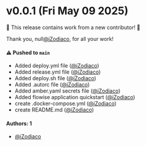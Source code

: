 # v0.0.1 (Fri May 09 2025)

:tada: This release contains work from a new contributor! :tada:

Thank you, null[@iZodiaco](https://github.com/iZodiaco), for all your work!

#### ⚠️ Pushed to `main`

- Added deploy.yml file ([@iZodiaco](https://github.com/iZodiaco))
- Added release.yml file ([@iZodiaco](https://github.com/iZodiaco))
- Added deploy.sh file ([@iZodiaco](https://github.com/iZodiaco))
- Added .autorc file ([@iZodiaco](https://github.com/iZodiaco))
- Added amber.yaml secrets file ([@iZodiaco](https://github.com/iZodiaco))
- Added flowise application quickstart ([@iZodiaco](https://github.com/iZodiaco))
- create .docker-compose.yml ([@iZodiaco](https://github.com/iZodiaco))
- create README.md ([@iZodiaco](https://github.com/iZodiaco))

#### Authors: 1

- [@iZodiaco](https://github.com/iZodiaco)
